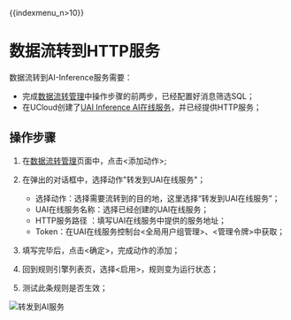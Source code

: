 {{indexmenu_n>10}}

# 数据流转到HTTP服务
数据流转到AI-Inference服务需要：

- 完成[数据流转管理](data_forwarding)中操作步骤的前两步，已经配置好消息筛选SQL；
- 在UCloud创建了[UAI Inference AI在线服务](https://console.ucloud.cn/uai)，并已经提供HTTP服务；


## 操作步骤
1. 在[数据流转管理](data_forwarding)页面中，点击<添加动作>;
2. 在弹出的对话框中，选择动作"转发到UAI在线服务"；

   - 选择动作：选择需要流转到的目的地，这里选择“转发到UAI在线服务”；
   - UAI在线服务名称：选择已经创建的UAI在线服务；
   - HTTP服务路径 ：填写UAI在线服务中提供的服务地址；
   - Token：在UAI在线服务控制台<全局用户组管理>、<管理令牌>中获取；
   
3. 填写完毕后，点击<确定>，完成动作的添加；
4. 回到规则引擎列表页，选择<启用>，规则变为运行状态；
5. 测试此条规则是否生效；


![转发到AI服务](../../images/转发到AI服务.png)




